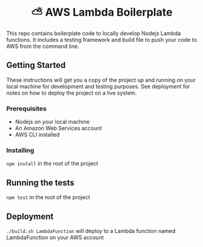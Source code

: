 <h1 align="center">⛅️ AWS Lambda Boilerplate</h1>

This repo contains boilerplate code to locally develop Nodejs Lambda functions. It includes a testing framework and build file to push your code to AWS from the command line.

## Getting Started

These instructions will get you a copy of the project up and running on your local machine for development and testing purposes. See deployment for notes on how to deploy the project on a live system.

### Prerequisites

* Nodejs on your local machine
* An Amazon Web Services account
* AWS CLI installed

### Installing

```npm install``` in the root of the project

## Running the tests

```npm test``` in the root of the project


## Deployment

```./build.sh LambdaFunction``` will deploy to a Lambda function named LambdaFunction on your AWS account
